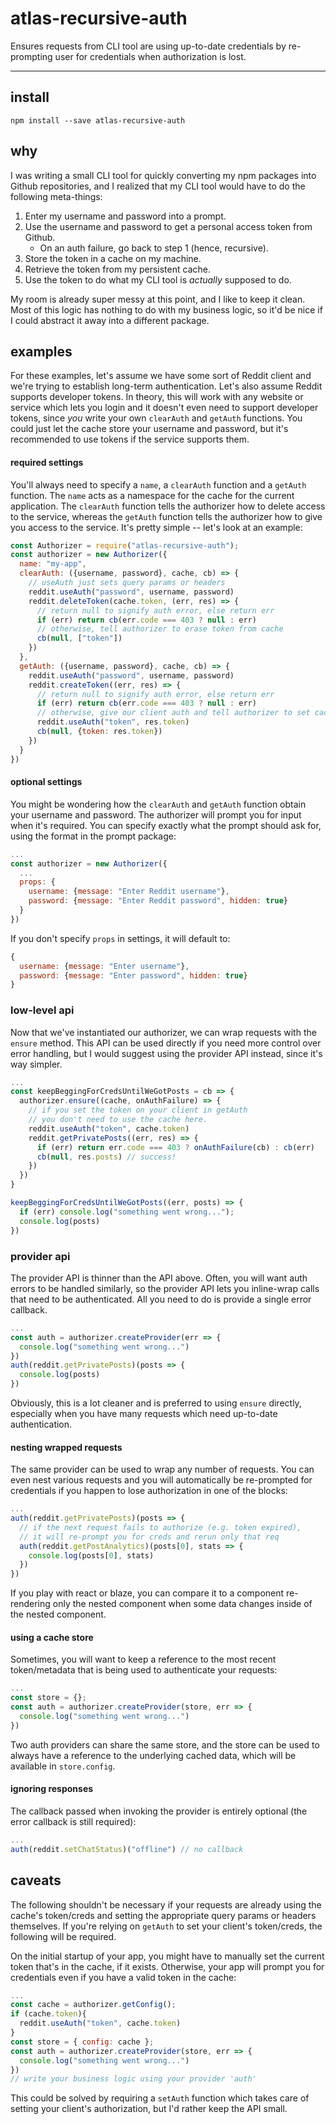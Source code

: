 # atlas-recursive-auth

Ensures requests from CLI tool are using up-to-date credentials by re-prompting user for credentials when authorization is lost.

---

## install

```
npm install --save atlas-recursive-auth
```

## why

I was writing a small CLI tool for quickly converting my npm packages into Github repositories, and I realized that my CLI tool would have to do the following meta-things:

  1. Enter my username and password into a prompt.
  2. Use the username and password to get a personal access token from Github.
     - On an auth failure, go back to step 1 (hence, recursive).
  3. Store the token in a cache on my machine.
  4. Retrieve the token from my persistent cache.
  5. Use the token to do what my CLI tool is *actually* supposed to do.

My room is already super messy at this point, and I like to keep it clean. Most of this logic has nothing to do with my business logic, so it'd be nice if I could abstract it away into a different package.

## examples

For these examples, let's assume we have some sort of Reddit client and we're trying to establish long-term authentication. Let's also assume Reddit supports developer tokens. In theory, this will work with any website or service which lets you login and it doesn't even need to support developer tokens, since *you* write your own `clearAuth` and `getAuth` functions. You could just let the cache store your username and password, but it's recommended to use tokens if the service supports them.

#### required settings

You'll always need to specify a `name`, a `clearAuth` function and a `getAuth` function. The `name` acts as a namespace for the cache for the current application. The `clearAuth` function tells the authorizer how to delete access to the service, whereas the `getAuth` function tells the authorizer how to give you access to the service. It's pretty simple -- let's look at an example:

```javascript
const Authorizer = require("atlas-recursive-auth");
const authorizer = new Authorizer({
  name: "my-app",
  clearAuth: ({username, password}, cache, cb) => {
    // useAuth just sets query params or headers
    reddit.useAuth("password", username, password)
    reddit.deleteToken(cache.token, (err, res) => {
      // return null to signify auth error, else return err
      if (err) return cb(err.code === 403 ? null : err)
      // otherwise, tell authorizer to erase token from cache
      cb(null, ["token"])
    })
  },
  getAuth: ({username, password}, cache, cb) => {
    reddit.useAuth("password", username, password)
    reddit.createToken((err, res) => {
      // return null to signify auth error, else return err
      if (err) return cb(err.code === 403 ? null : err)
      // otherwise, give our client auth and tell authorizer to set cache
      reddit.useAuth("token", res.token)
      cb(null, {token: res.token})
    })
  }
})
```

#### optional settings

You might be wondering how the `clearAuth` and `getAuth` function obtain your username and password. The authorizer will prompt you for input when it's required. You can specify exactly what the prompt should ask for, using the format in the prompt package:

```javascript
...
const authorizer = new Authorizer({
  ...
  props: {
    username: {message: "Enter Reddit username"},
    password: {message: "Enter Reddit password", hidden: true}
  }
})
```

If you don't specify `props` in settings, it will default to:

```javascript
{
  username: {message: "Enter username"},
  password: {message: "Enter password", hidden: true}
}
```

### low-level api

Now that we've instantiated our authorizer, we can wrap requests with the `ensure` method. This API can be used directly if you need more control over error handling, but I would suggest using the provider API instead, since it's way simpler.

```javascript
...
const keepBeggingForCredsUntilWeGotPosts = cb => {
  authorizer.ensure((cache, onAuthFailure) => {
    // if you set the token on your client in getAuth
    // you don't need to use the cache here.
    reddit.useAuth("token", cache.token)
    reddit.getPrivatePosts((err, res) => {
      if (err) return err.code === 403 ? onAuthFailure(cb) : cb(err)
      cb(null, res.posts) // success!
    })
  })
}

keepBeggingForCredsUntilWeGotPosts((err, posts) => {
  if (err) console.log("something went wrong...");
  console.log(posts)
})
```

### provider api

The provider API is thinner than the API above. Often, you will want auth errors to be handled similarly, so the provider API lets you inline-wrap calls that need to be authenticated. All you need to do is provide a single error callback.

```javascript
...
const auth = authorizer.createProvider(err => {
  console.log("something went wrong...")
})
auth(reddit.getPrivatePosts)(posts => {
  console.log(posts)
})
```

Obviously, this is a lot cleaner and is preferred to using `ensure` directly, especially when you have many requests which need up-to-date authentication.

#### nesting wrapped requests

The same provider can be used to wrap any number of requests. You can even nest various requests and you will automatically be re-prompted for credentials if you happen to lose authorization in one of the blocks:

```javascript
...
auth(reddit.getPrivatePosts)(posts => {
  // if the next request fails to authorize (e.g. token expired),
  // it will re-prompt you for creds and rerun only that req
  auth(reddit.getPostAnalytics)(posts[0], stats => {
    console.log(posts[0], stats)
  })
})
```

If you play with react or blaze, you can compare it to a component re-rendering only the nested component when some data changes inside of the nested component.

#### using a cache store

Sometimes, you will want to keep a reference to the most recent token/metadata that is being used to authenticate your requests:

```javascript
...
const store = {};
const auth = authorizer.createProvider(store, err => {
  console.log("something went wrong...")
})
```

Two auth providers can share the same store, and the store can be used to always have a reference to the underlying cached data, which will be available in `store.config`.

#### ignoring responses

The callback passed when invoking the provider is entirely optional (the error callback is still required):

```javascript
...
auth(reddit.setChatStatus)("offline") // no callback
```

## caveats

The following shouldn't be necessary if your requests are already using the cache's token/creds and setting the appropriate query params or headers themselves. If you're relying on `getAuth` to set your client's token/creds, the following will be required.

On the initial startup of your app, you might have to manually set the current token that's in the cache, if it exists. Otherwise, your app will prompt you for credentials even if you have a valid token in the cache:

```javascript
...
const cache = authorizer.getConfig();
if (cache.token){
  reddit.useAuth("token", cache.token)
}
const store = { config: cache };
const auth = authorizer.createProvider(store, err => {
  console.log("something went wrong...")
})
// write your business logic using your provider 'auth'
```

This could be solved by requiring a `setAuth` function which takes care of setting your client's authorization, but I'd rather keep the API small.

